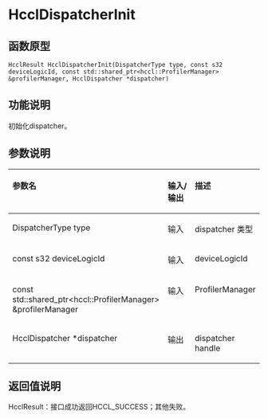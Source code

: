 # HcclDispatcherInit 

## 函数原型<a name="zh-cn_topic_0000001926464484_section2685mcpsimp"></a>

```
HcclResult HcclDispatcherInit(DispatcherType type, const s32 deviceLogicId, const std::shared_ptr<hccl::ProfilerManager> &profilerManager, HcclDispatcher *dispatcher)
```

## 功能说明<a name="zh-cn_topic_0000001926464484_section2687mcpsimp"></a>

初始化dispatcher。

## 参数说明<a name="zh-cn_topic_0000001926464484_section2689mcpsimp"></a>

<a name="zh-cn_topic_0000001926464484_table2690mcpsimp"></a>
<table><thead align="left"><tr id="zh-cn_topic_0000001926464484_row2696mcpsimp"><th class="cellrowborder" valign="top" width="62%" id="mcps1.1.4.1.1"><p id="zh-cn_topic_0000001926464484_p2698mcpsimp"><a name="zh-cn_topic_0000001926464484_p2698mcpsimp"></a><a name="zh-cn_topic_0000001926464484_p2698mcpsimp"></a>参数名</p>
</th>
<th class="cellrowborder" valign="top" width="15%" id="mcps1.1.4.1.2"><p id="zh-cn_topic_0000001926464484_p2700mcpsimp"><a name="zh-cn_topic_0000001926464484_p2700mcpsimp"></a><a name="zh-cn_topic_0000001926464484_p2700mcpsimp"></a>输入/输出</p>
</th>
<th class="cellrowborder" valign="top" width="23%" id="mcps1.1.4.1.3"><p id="zh-cn_topic_0000001926464484_p2702mcpsimp"><a name="zh-cn_topic_0000001926464484_p2702mcpsimp"></a><a name="zh-cn_topic_0000001926464484_p2702mcpsimp"></a>描述</p>
</th>
</tr>
</thead>
<tbody><tr id="zh-cn_topic_0000001926464484_row2704mcpsimp"><td class="cellrowborder" valign="top" width="62%" headers="mcps1.1.4.1.1 "><p id="zh-cn_topic_0000001926464484_p2706mcpsimp"><a name="zh-cn_topic_0000001926464484_p2706mcpsimp"></a><a name="zh-cn_topic_0000001926464484_p2706mcpsimp"></a>DispatcherType type</p>
</td>
<td class="cellrowborder" valign="top" width="15%" headers="mcps1.1.4.1.2 "><p id="zh-cn_topic_0000001926464484_p2708mcpsimp"><a name="zh-cn_topic_0000001926464484_p2708mcpsimp"></a><a name="zh-cn_topic_0000001926464484_p2708mcpsimp"></a>输入</p>
</td>
<td class="cellrowborder" valign="top" width="23%" headers="mcps1.1.4.1.3 "><p id="zh-cn_topic_0000001926464484_p2710mcpsimp"><a name="zh-cn_topic_0000001926464484_p2710mcpsimp"></a><a name="zh-cn_topic_0000001926464484_p2710mcpsimp"></a>dispatcher 类型</p>
</td>
</tr>
<tr id="zh-cn_topic_0000001926464484_row2711mcpsimp"><td class="cellrowborder" valign="top" width="62%" headers="mcps1.1.4.1.1 "><p id="zh-cn_topic_0000001926464484_p2713mcpsimp"><a name="zh-cn_topic_0000001926464484_p2713mcpsimp"></a><a name="zh-cn_topic_0000001926464484_p2713mcpsimp"></a>const s32 deviceLogicId</p>
</td>
<td class="cellrowborder" valign="top" width="15%" headers="mcps1.1.4.1.2 "><p id="zh-cn_topic_0000001926464484_p2715mcpsimp"><a name="zh-cn_topic_0000001926464484_p2715mcpsimp"></a><a name="zh-cn_topic_0000001926464484_p2715mcpsimp"></a>输入</p>
</td>
<td class="cellrowborder" valign="top" width="23%" headers="mcps1.1.4.1.3 "><p id="zh-cn_topic_0000001926464484_p2717mcpsimp"><a name="zh-cn_topic_0000001926464484_p2717mcpsimp"></a><a name="zh-cn_topic_0000001926464484_p2717mcpsimp"></a>deviceLogicId</p>
</td>
</tr>
<tr id="zh-cn_topic_0000001926464484_row2718mcpsimp"><td class="cellrowborder" valign="top" width="62%" headers="mcps1.1.4.1.1 "><p id="zh-cn_topic_0000001926464484_p2720mcpsimp"><a name="zh-cn_topic_0000001926464484_p2720mcpsimp"></a><a name="zh-cn_topic_0000001926464484_p2720mcpsimp"></a>const std::shared_ptr&lt;hccl::ProfilerManager&gt; &amp;profilerManager</p>
</td>
<td class="cellrowborder" valign="top" width="15%" headers="mcps1.1.4.1.2 "><p id="zh-cn_topic_0000001926464484_p2722mcpsimp"><a name="zh-cn_topic_0000001926464484_p2722mcpsimp"></a><a name="zh-cn_topic_0000001926464484_p2722mcpsimp"></a>输入</p>
</td>
<td class="cellrowborder" valign="top" width="23%" headers="mcps1.1.4.1.3 "><p id="zh-cn_topic_0000001926464484_p2724mcpsimp"><a name="zh-cn_topic_0000001926464484_p2724mcpsimp"></a><a name="zh-cn_topic_0000001926464484_p2724mcpsimp"></a>ProfilerManager</p>
</td>
</tr>
<tr id="zh-cn_topic_0000001926464484_row2725mcpsimp"><td class="cellrowborder" valign="top" width="62%" headers="mcps1.1.4.1.1 "><p id="zh-cn_topic_0000001926464484_p2727mcpsimp"><a name="zh-cn_topic_0000001926464484_p2727mcpsimp"></a><a name="zh-cn_topic_0000001926464484_p2727mcpsimp"></a>HcclDispatcher *dispatcher</p>
</td>
<td class="cellrowborder" valign="top" width="15%" headers="mcps1.1.4.1.2 "><p id="zh-cn_topic_0000001926464484_p2729mcpsimp"><a name="zh-cn_topic_0000001926464484_p2729mcpsimp"></a><a name="zh-cn_topic_0000001926464484_p2729mcpsimp"></a>输出</p>
</td>
<td class="cellrowborder" valign="top" width="23%" headers="mcps1.1.4.1.3 "><p id="zh-cn_topic_0000001926464484_p2731mcpsimp"><a name="zh-cn_topic_0000001926464484_p2731mcpsimp"></a><a name="zh-cn_topic_0000001926464484_p2731mcpsimp"></a>dispatcher handle</p>
</td>
</tr>
</tbody>
</table>

## 返回值说明<a name="zh-cn_topic_0000001926464484_section2732mcpsimp"></a>

HcclResult：接口成功返回HCCL\_SUCCESS；其他失败。

